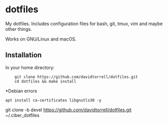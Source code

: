 # dotfiles

My dotfiles. Includes configuration files for bash, git, tmux, vim and maybe other things.

Works on GNU/Linux and macOS.

## Installation
In your home directory:

```
    git clone https://github.com/davidtorrell/dotfiles.git
    cd dotfiles && make install
```

*Debian errors
```shell
apt install ca-certificates libgnutls30 -y
```






git clone -b devel https://github.com/davidtorrell/dotfiles.git ~/.ciber_dotfiles